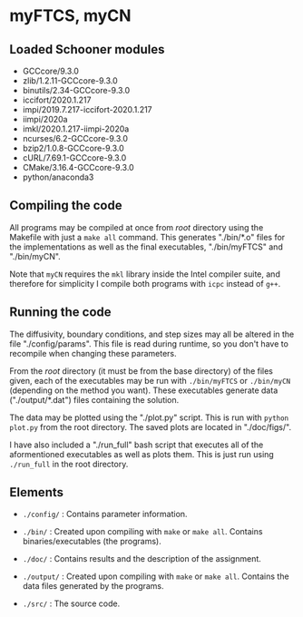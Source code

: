# myFTCS, myCN

## Loaded Schooner modules

* GCCcore/9.3.0
* zlib/1.2.11-GCCcore-9.3.0
* binutils/2.34-GCCcore-9.3.0
* iccifort/2020.1.217
* impi/2019.7.217-iccifort-2020.1.217
* iimpi/2020a
* imkl/2020.1.217-iimpi-2020a
* ncurses/6.2-GCCcore-9.3.0
* bzip2/1.0.8-GCCcore-9.3.0
* cURL/7.69.1-GCCcore-9.3.0
* CMake/3.16.4-GCCcore-9.3.0
* python/anaconda3

## Compiling the code

All programs may be compiled at once from *root* directory using the Makefile
with just a `make all` command. This generates "./bin/*.o" files for the
implementations as well as the final executables, "./bin/myFTCS" and
"./bin/myCN".

Note that `myCN` requires the `mkl` library inside the Intel compiler suite,
and therefore for simplicity I compile both programs with `icpc` instead of
`g++`.

## Running the code

The diffusivity, boundary conditions, and step sizes may all be altered in
the file "./config/params". This file is read during runtime, so you don't have
to recompile when changing these parameters.

From the *root* directory (it must be from the base directory) of the files
given, each of the executables may be run with `./bin/myFTCS` or
`./bin/myCN` (depending on the method you want). These executables generate
data ("./output/*.dat") files containing the solution.

The data may be plotted using the "./plot.py" script. This is run with
`python plot.py` from the root directory. The saved plots are located in
"./doc/figs/".

I have also included a "./run_full" bash script that executes all of the
aformentioned executables as well as plots them. This is just run using
`./run_full` in the root directory.

## Elements

* `./config/` : Contains parameter information.

* `./bin/` : Created upon compiling with `make` or `make all`. Contains
             binaries/executables (the programs).

* `./doc/` : Contains results and the description of the assignment.

* `./output/` : Created upon compiling with `make` or `make all`. Contains
                the data files generated by the programs.

* `./src/` : The source code.

